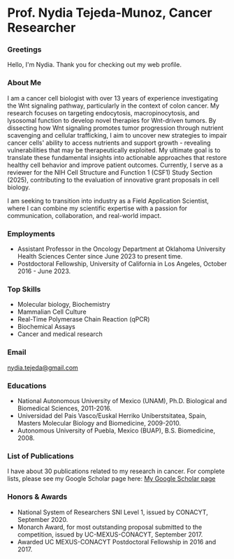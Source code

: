 # Prof. Nydia Tejeda-Munoz, Cancer Researcher

### Greetings
Hello, I'm Nydia. Thank you for checking out my web profile.

### About Me
I am a cancer cell biologist with over 13 years of experience investigating the Wnt signaling pathway, particularly in the context of colon cancer.
My research focuses on targeting endocytosis, macropinocytosis, and lysosomal function to develop novel therapies for Wnt-driven tumors.  By dissecting how Wnt signaling promotes tumor progression through nutrient scavenging and cellular trafficking, I aim to uncover new strategies to impair cancer cells' ability to access nutrients and support growth - revealing vulnerabilities that may be therapeutically exploited.
My ultimate goal is to translate these fundamental insights into actionable approaches that restore healthy cell behavior and improve patient outcomes.
Currently, I serve as a reviewer for the NIH Cell Structure and Function 1 (CSF1) Study Section (2025), contributing to the evaluation of innovative grant proposals in cell biology.

I am seeking to transition into industry as a Field Application Scientist, where I can combine my scientific expertise with a passion for communication, collaboration, and real-world impact.

### Employments
- Assistant Professor in the Oncology Department at Oklahoma University Health Sciences Center since June 2023 to present time.
- Postdoctoral Fellowship, University of California in Los Angeles, October 2016 - June 2023.

### Top Skills
- Molecular biology, Biochemistry
- Mammalian Cell Culture
- Real-Time Polymerase Chain Reaction (qPCR)
- Biochemical Assays
- Cancer and medical research

### Email
nydia.tejeda@gmail.com

### Educations
- National Autonomous University of Mexico (UNAM), Ph.D. Biological and Biomedical Sciences, 2011-2016.
- Universidad del Pais Vasco/Euskal Herriko Uniberstsitatea, Spain, Masters Molecular Biology and Biomedicine, 2009-2010.
- Autonomous University of Puebla, Mexico (BUAP), B.S. Biomedicine, 2008.

### List of Publications
I have about 30 publications related to my research in cancer.  For complete lists, please see my Google Scholar page here: 
[My Google Scholar page](https://scholar.google.com/citations?user=4i_0gqoAAAAJ&hl=en)

### Honors & Awards
- National System of Researchers SNI Level 1, issued by CONACYT, September 2020.
- Monarch Award, for most outstanding proposal submitted to the competition, issued by UC-MEXUS-CONACYT, September 2017.
- Awarded UC MEXUS-CONACYT Postdoctoral Fellowship in 2016 and 2017.
  
